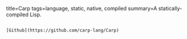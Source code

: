 title=Carp
tags=language, static, native, compiled
summary=A statically-compiled Lisp.
~~~~~~

[Github](https://github.com/carp-lang/Carp)

